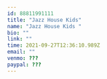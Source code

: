 ```yaml
---
id: 88811991111
title: "Jazz House Kids"
name: "Jazz House Kids "
bio: ""
link: ""
time: 2021-09-27T12:36:10.989Z
email: ""
venmo: ???
paypal: ???
---
```

